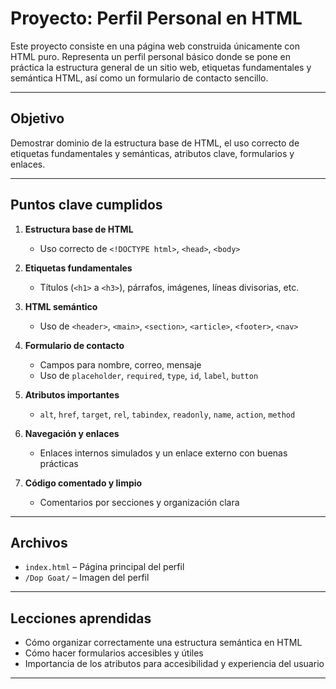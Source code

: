 # Proyecto: Perfil Personal en HTML

Este proyecto consiste en una página web construida únicamente con HTML puro. Representa un perfil personal básico donde se pone en práctica la estructura general de un sitio web, etiquetas fundamentales y semántica HTML, así como un formulario de contacto sencillo.

---

##  Objetivo

Demostrar dominio de la estructura base de HTML, el uso correcto de etiquetas fundamentales y semánticas, atributos clave, formularios y enlaces.

---

##  Puntos clave cumplidos

1. **Estructura base de HTML**
   - Uso correcto de `<!DOCTYPE html>`, `<head>`, `<body>`

2. **Etiquetas fundamentales**
   - Títulos (`<h1>` a `<h3>`), párrafos, imágenes, líneas divisorias, etc.

3. **HTML semántico**
   - Uso de `<header>`, `<main>`, `<section>`, `<article>`, `<footer>`, `<nav>`

4. **Formulario de contacto**
   - Campos para nombre, correo, mensaje
   - Uso de `placeholder`, `required`, `type`, `id`, `label`, `button`

5. **Atributos importantes**
   - `alt`, `href`, `target`, `rel`, `tabindex`, `readonly`, `name`, `action`, `method`

6. **Navegación y enlaces**
   - Enlaces internos simulados y un enlace externo con buenas prácticas

7. **Código comentado y limpio**
   - Comentarios por secciones y organización clara

---

##  Archivos

- `index.html` – Página principal del perfil
- `/Dop Goat/` – Imagen del perfil

---

##  Lecciones aprendidas

- Cómo organizar correctamente una estructura semántica en HTML
- Cómo hacer formularios accesibles y útiles
- Importancia de los atributos para accesibilidad y experiencia del usuario

---